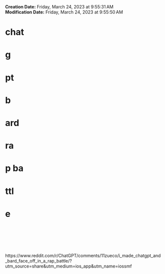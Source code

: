 <div><b>Creation Date:</b> Friday, March 24, 2023 at 9:55:31 AM<br></div>
<div><b>Modification Date:</b> Friday, March 24, 2023 at 9:55:50 AM<br></div>
<div><h1>chat</h1><h1>g</h1><h1>pt</h1><h1> </h1><h1>b</h1><h1>ard</h1><h1> ra</h1><h1>p ba</h1><h1>ttl</h1><h1>e</h1><h1><br></h1></div>
<div><br></div>
<div>https://www.reddit.com/r/ChatGPT/comments/11zueco/i_made_chatgpt_and_bard_face_off_in_a_rap_battle/?utm_source=share&amputm_medium=ios_app&amputm_name=iossmf</div>

